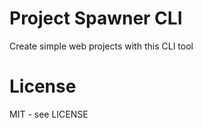 # Project Spawner CLI

Create simple web projects with this CLI tool

# License

MIT - see LICENSE

